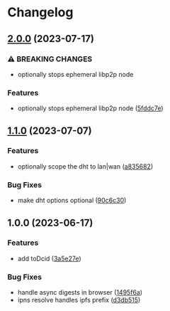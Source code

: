 # Changelog

## [2.0.0](https://github.com/tabcat/zzzync/compare/v1.1.0...v2.0.0) (2023-07-17)


### ⚠ BREAKING CHANGES

* optionally stops ephemeral libp2p node

### Features

* optionally stops ephemeral libp2p node ([5fddc7e](https://github.com/tabcat/zzzync/commit/5fddc7e3fec8fa2712d5baebcf8355a5b2cccacd))

## [1.1.0](https://github.com/tabcat/zzzync/compare/v1.0.0...v1.1.0) (2023-07-07)


### Features

* optionally scope the dht to lan|wan ([a835682](https://github.com/tabcat/zzzync/commit/a83568280dd201cd1f597f1332c63e12fd87dc83))


### Bug Fixes

* make dht options optional ([90c6c30](https://github.com/tabcat/zzzync/commit/90c6c30e73994851944443bbcc07328b6a9a461a))

## 1.0.0 (2023-06-17)


### Features

* add toDcid ([3a5e27e](https://github.com/tabcat/zzzync/commit/3a5e27e713c8bddebb1f15c628f33a2652d26836))


### Bug Fixes

* handle async digests in browser ([1495f6a](https://github.com/tabcat/zzzync/commit/1495f6abda16311365f4a81af5c3df1dc17a3e2f))
* ipns resolve handles ipfs prefix ([d3db515](https://github.com/tabcat/zzzync/commit/d3db515ec11ed2f14367b73154ed22281087d4f2))
